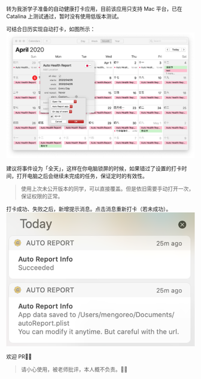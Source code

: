 转为我浙学子准备的自动健康打卡应用，目前该应用只支持 Mac 平台，已在 Catalina 上测试通过，暂时没有使用低版本测试。



可结合日历实现自动打卡，如图所示：![Xnip2020-04-05_15-34-35](README.assets/Xnip2020-04-05_15-34-35.jpg)



建议将事件设为「全天」，这样在你电脑锁屏的时候，如果错过了设置的打卡时间，打开电脑之后会继续未完成的任务，保证定时的有效性。



> 使用上次未公开版本的同学，可以直接覆盖。但是依旧需要手动打开一次，保证权限的正常。



打卡成功、失败之后，新增提示消息。点击消息重新打卡（若未成功）。![image-20200405154401133](README.assets/image-20200405154401133.png)



欢迎 PR🧏🏻



> 请小心使用，被老师批评，本人概不负责。🧏🏻